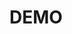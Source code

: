<h1 href="http://htmlpreview.github.io/?https://github.com/sfregolina/product-page/blob/master/index.html">DEMO</h1>
